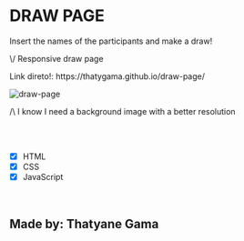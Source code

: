 <h1>DRAW PAGE</h1>

<p>Insert the names of the participants and make a draw!</p>

<p>\/ Responsive draw page</p>

<p>Link direto!: https://thatygama.github.io/draw-page/ </p>

![draw-page](https://user-images.githubusercontent.com/90471309/134401430-09bc3c9d-fe3b-43c2-8748-f032347633ca.gif)

<p>/\ I know I need a background image with a better resolution</p>

<br><br>
- [x] HTML
- [x] CSS
- [x] JavaScript

<br>
<h2>Made by: Thatyane Gama</h2>
